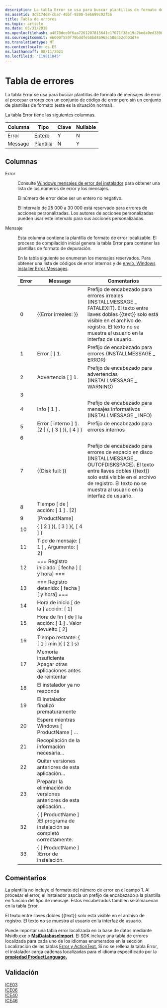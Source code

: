 ```yaml
---
description: La tabla Error se usa para buscar plantillas de formato de mensajes de error al procesar errores con un conjunto de código de error pero sin un conjunto de plantillas de formato (esta es la situación normal).
ms.assetid: 3c817468-cba7-46bf-9208-5e6699c02fb6
title: Tabla de errores
ms.topic: article
ms.date: 05/31/2018
ms.openlocfilehash: a4878dee0f6aa7261207815641e17071f38e19c2beda0ed33903be6bcd34ebd4
ms.sourcegitcommit: e6600f550f79bddfe58bd4696ac50dd52cb03d7e
ms.translationtype: MT
ms.contentlocale: es-ES
ms.lasthandoff: 08/11/2021
ms.locfileid: "119811045"
---
```

# <a name="error-table"></a>Tabla de errores

La tabla Error se usa para buscar plantillas de formato de mensajes de error al procesar errores con un conjunto de código de error pero sin un conjunto de plantillas de formato (esta es la situación normal).

La tabla Error tiene las siguientes columnas.



| Columna  | Tipo                     | Clave | Nullable |
|---------|--------------------------|-----|----------|
| Error   | [Entero](integer.md)   | Y   | N        |
| Message | [Plantilla](template.md) | N   | Y        |



 

## <a name="columns"></a>Columnas

<dl> <dt>

<span id="Error"></span><span id="error"></span><span id="ERROR"></span>Error
</dt> <dd>

Consulte [Windows mensajes de error del instalador](windows-installer-error-messages.md) para obtener una lista de los números de error y los mensajes.

El número de error debe ser un entero no negativo.

El intervalo de 25 000 a 30 000 está reservado para errores de acciones personalizadas. Los autores de acciones personalizadas pueden usar este intervalo para sus acciones personalizadas.

</dd> <dt>

<span id="Message"></span><span id="message"></span><span id="MESSAGE"></span>Mensaje
</dt> <dd>

Esta columna contiene la plantilla de formato de error localizable. El proceso de compilación inicial genera la tabla Error para contener las plantillas de formato de depuración.

En la tabla siguiente se enumeran los mensajes reservados. Para obtener una lista de códigos de error internos y de [envío, Windows Installer Error Messages](windows-installer-error-messages.md).



| Error | Message                                                    | Comentarios                                                                                                                                                                                                      |
|-------|------------------------------------------------------------|--------------------------------------------------------------------------------------------------------------------------------------------------------------------------------------------------------------|
| 0     | {{Error irreales: }}                                          | Prefijo de encabezado para errores irreales (INSTALLMESSAGE \_ FATALEXIT). El texto entre llaves dobles {{text}} solo está visible en el archivo de registro. El texto no se muestra al usuario en la interfaz de usuario.                  |
| 1     | Error \[ \] 1.                                               | Prefijo de encabezado para errores (INSTALLMESSAGE \_ ERROR)                                                                                                                                                             |
| 2     | Advertencia \[ \] 1.                                             | Prefijo de encabezado para advertencias (INSTALLMESSAGE \_ WARNING)                                                                                                                                                         |
| 3     |                                                            |                                                                                                                                                                                                              |
| 4     | Info \[ 1 \] .                                                | Prefijo de encabezado para mensajes informativos (INSTALLMESSAGE \_ INFO)                                                                                                                                              |
| 5     | Error \[ interno \] 1. \[2 \] {, \[ 3 \] }{, \[ 4 \] }              | Prefijo de encabezado para errores internos                                                                                                                                                                            |
| 6     |                                                            |                                                                                                                                                                                                              |
| 7     | {{Disk full: }}                                            | Prefijo de encabezado para errores de espacio en disco (INSTALLMESSAGE \_ OUTOFDISKSPACE). El texto entre llaves dobles {{text}} solo está visible en el archivo de registro. El texto no se muestra al usuario en la interfaz de usuario. |
| 8     | Tiempo \[ de \] acción: \[ 1 \] . \[2\]                              |                                                                                                                                                                                                              |
| 9     | \[ProductName\]                                            |                                                                                                                                                                                                              |
| 10    | { \[ 2 \] }{, \[ 3 \] }{, \[ 4 \] }                                  |                                                                                                                                                                                                              |
| 11    | Tipo de mensaje: \[ 1 \] , Argumento: \[ 2\]                       |                                                                                                                                                                                                              |
| 12    | === Registro iniciado: \[ fecha \] \[ y hora\] ===                 |                                                                                                                                                                                                              |
| 13    | === Registro detenido: \[ fecha \] \[ y hora\] ===                 |                                                                                                                                                                                                              |
| 14    | Hora de inicio \[ de la \] acción: \[ 1\]                               |                                                                                                                                                                                                              |
| 15    | Hora de fin \[ de \] la acción: \[ 1 \] . Valor devuelto \[ 2\]           |                                                                                                                                                                                                              |
| 16    | Tiempo restante: { \[ 1 \] min }{ \[ 2 \] s}                    |                                                                                                                                                                                                              |
| 17    | Memoria insuficiente Apagar otras aplicaciones antes de reintentar |                                                                                                                                                                                                              |
| 18    | El instalador ya no responde                          |                                                                                                                                                                                                              |
| 19    | El instalador finalizó prematuramente                           |                                                                                                                                                                                                              |
| 20    | Espere mientras Windows \[ ProductName \] ...    |                                                                                                                                                                                                              |
| 21    | Recopilación de la información necesaria...                          |                                                                                                                                                                                                              |
| 22    | Quitar versiones anteriores de esta aplicación...             |                                                                                                                                                                                                              |
| 23    | Preparar la eliminación de versiones anteriores de esta aplicación...  |                                                                                                                                                                                                              |
| 32    | { \[ ProductName \] }El programa de instalación se completó correctamente.            |                                                                                                                                                                                                              |
| 33    | { \[ ProductName \] }Error de instalación.                            |                                                                                                                                                                                                              |



 

</dd> </dl>

## <a name="remarks"></a>Comentarios

La plantilla no incluye el formato del número de error en el campo 1. Al procesar el error, el instalador asocia un prefijo de encabezado a la plantilla en función del tipo de mensaje. Estos encabezados también se almacenan en la tabla Error.

El texto entre llaves dobles {{text}} solo está visible en el archivo de registro. El texto no se muestra al usuario en la interfaz de usuario.

Puede importar una tabla error localizada en la base de datos mediante Msidb.exe o [**MsiDatabaseImport**](/windows/desktop/api/Msiquery/nf-msiquery-msidatabaseimporta). El SDK incluye una tabla de errores localizada para cada uno de los idiomas enumerados en la sección Localización de las tablas [Error y ActionText.](localizing-the-error-and-actiontext-tables.md) Si no se rellena la tabla Error, el instalador carga cadenas localizadas para el idioma especificado por la [**propiedad ProductLanguage.**](productlanguage.md)

## <a name="validation"></a>Validación

<dl>

[ICE03](ice03.md)  
[ICE06](ice06.md)  
[ICE40](ice40.md)  
[ICE46](ice46.md)  
</dl>

 

 



